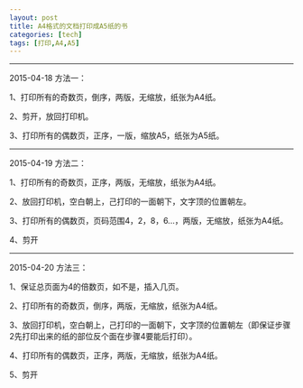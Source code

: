 ```yaml
---
layout: post
title: A4格式的文档打印成A5纸的书
categories: [tech]
tags: [打印,A4,A5]
---
```


***
2015-04-18
方法一：

1、打印所有的奇数页，倒序，两版，无缩放，纸张为A4纸。

2、剪开，放回打印机。

3、打印所有的偶数页，正序，一版，缩放A5，纸张为A5纸。


***
2015-04-19
方法二：

1、打印所有的奇数页，正序，两版，无缩放，纸张为A4纸。

2、放回打印机，空白朝上，己打印的一面朝下，文字顶的位置朝左。

3、打印所有的偶数页，页码范围4，2，8，6...，两版，无缩放，纸张为A4纸。

4、剪开

***

2015-04-20
方法三：

1、保证总页面为4的倍数页，如不是，插入几页。

2、打印所有的奇数页，倒序，两版，无缩放，纸张为A4纸。

3、放回打印机，空白朝上，己打印的一面朝下，文字顶的位置朝左（即保证步骤2先打印出来的纸的部位反个面在步骤4要能后打印）。

4、打印所有的偶数页，正序，两版，无缩放，纸张为A4纸。

5、剪开






